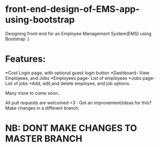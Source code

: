 # front-end-design-of-EMS-app-using-bootstrap

Designing front-end for an Employee Management System(EMS) using Bootstrap :)

# Features:
*Cool Login page, with optional guest login button
*Dashboard- View Employees, and Jobs 
*Employees page- List of employees
*Jobs page- List of jobs
*Add, edit,and delete employee, and job options.

Many more to come soon..

All pull requests are welcomed <3 :
Got an improvement/ideas for this?
Make changes in a different branch.
# NB: DONT MAKE CHANGES TO MASTER BRANCH


